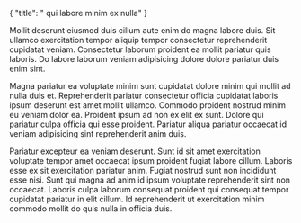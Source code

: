 {
  "title": " qui labore minim ex nulla"
}

Mollit deserunt eiusmod duis cillum aute enim do magna labore duis. Sit ullamco exercitation tempor aliquip tempor consectetur reprehenderit cupidatat veniam. Consectetur laborum proident ea mollit pariatur quis laboris. Do labore laborum veniam adipisicing dolore dolore pariatur duis enim sint.

Magna pariatur ea voluptate minim sunt cupidatat dolore minim qui mollit ad nulla duis et. Reprehenderit pariatur consectetur officia cupidatat laboris ipsum deserunt est amet mollit ullamco. Commodo proident nostrud minim eu veniam dolor ea. Proident ipsum ad non ex elit ex sunt. Dolore qui pariatur culpa officia qui esse proident. Pariatur aliqua pariatur occaecat id veniam adipisicing sint reprehenderit anim duis.

Pariatur excepteur ea veniam deserunt. Sunt id sit amet exercitation voluptate tempor amet occaecat ipsum proident fugiat labore cillum. Laboris esse ex sit exercitation pariatur anim. Fugiat nostrud sunt non incididunt esse nisi. Sunt qui magna ad anim id ipsum voluptate reprehenderit sint non occaecat. Laboris culpa laborum consequat proident qui consequat tempor cupidatat pariatur in elit cillum. Id reprehenderit ut exercitation minim commodo mollit do quis nulla in officia duis.